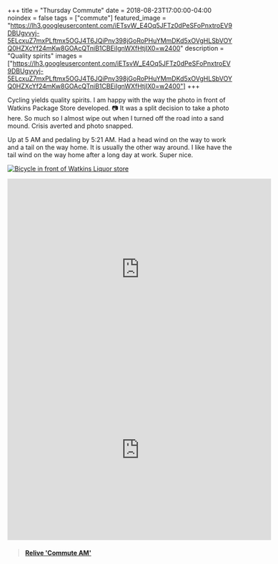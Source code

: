 +++
title =  "Thursday Commute"
date = 2018-08-23T17:00:00-04:00
noindex = false
tags = ["commute"]
featured_image = "https://lh3.googleusercontent.com/iETsvW_E4Oq5JFTz0dPeSFoPnxtroEV9DBUgvvyj-5ELcxuZ7mxPLftmx5OGJ4T6JQiPnv398jGoRoPHuYMmDKd5xOVgHLSbVOYQ0HZXcYf24mKw8GOAcQTniB1CBEiIgnWXfHtjIX0=w2400"
description = "Quality spirits"
images = ["https://lh3.googleusercontent.com/iETsvW_E4Oq5JFTz0dPeSFoPnxtroEV9DBUgvvyj-5ELcxuZ7mxPLftmx5OGJ4T6JQiPnv398jGoRoPHuYMmDKd5xOVgHLSbVOYQ0HZXcYf24mKw8GOAcQTniB1CBEiIgnWXfHtjIX0=w2400"]
+++

Cycling yields quality spirits. I am happy with the way the photo in front of Watkins Package Store developed. 📷 It was a split decision to take a photo here. So much so I almost wipe out when I turned off the road into a sand mound. Crisis averted and photo snapped.

Up at 5 AM and pedaling by 5:21 AM. Had a head wind on the way to work and a tail on the way home. It is usually the other way around. I like have the tail wind on the way home after a long day at work. Super nice. 

[![Bicycle in front of Watkins Liquor store](https://lh3.googleusercontent.com/iETsvW_E4Oq5JFTz0dPeSFoPnxtroEV9DBUgvvyj-5ELcxuZ7mxPLftmx5OGJ4T6JQiPnv398jGoRoPHuYMmDKd5xOVgHLSbVOYQ0HZXcYf24mKw8GOAcQTniB1CBEiIgnWXfHtjIX0=w2400)](https://lh3.googleusercontent.com/iETsvW_E4Oq5JFTz0dPeSFoPnxtroEV9DBUgvvyj-5ELcxuZ7mxPLftmx5OGJ4T6JQiPnv398jGoRoPHuYMmDKd5xOVgHLSbVOYQ0HZXcYf24mKw8GOAcQTniB1CBEiIgnWXfHtjIX0=w2400)

<iframe height='405' width='590' frameborder='0' allowtransparency='true' scrolling='no' src='https://www.strava.com/activities/1791704428/embed/64a064b4282f4d97b5fbc284b248875e41903e95'></iframe>

<iframe height='405' width='590' frameborder='0' allowtransparency='true' scrolling='no' src='https://www.strava.com/activities/1793003110/embed/975af7c618be62cc68ccf75ebf3a0a0687f79116'></iframe>

<blockquote class="embedly-card" data-card-controls="0" data-card-key="f1631a41cb254ca5b035dc5747a5bd75"><h4><a href="https://www.relive.cc/view/1791704428?r=embed-site">Relive 'Commute AM'</a></h4></blockquote>
        <script async src="//cdn.embedly.com/widgets/platform.js" charset="UTF-8"></script>
